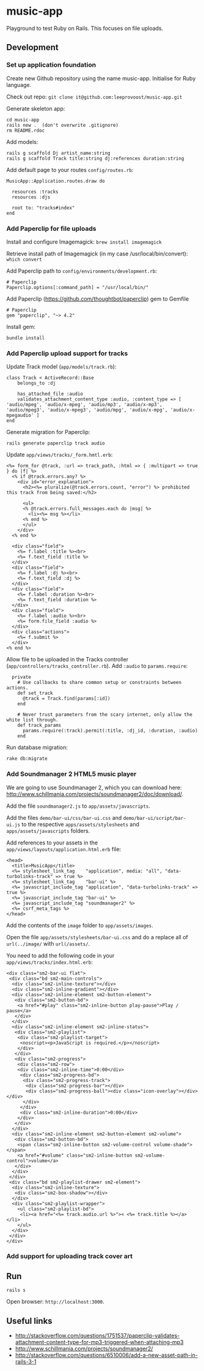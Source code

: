 # music-app

Playground to test Ruby on Rails. This focuses on file uploads.

## Development

### Set up application foundation

Create new Github repository using the name music-app. Initialise for Ruby language.

Check out repo: `git clone it@github.com:leeprovoost/music-app.git`

Generate skeleton app:
```
cd music-app
rails new .  (don't overwrite .gitignore)
rm README.rdoc
```

Add models:
```
rails g scaffold Dj artist_name:string
rails g scaffold Track title:string dj:references duration:string
```

Add default page to your routes `config/routes.rb`:
```
MusicApp::Application.routes.draw do

  resources :tracks
  resources :djs

  root to: "tracks#index"
end
```

### Add Paperclip for file uploads

Install and configure Imagemagick: 
```brew install imagemagick```

Retrieve install path of Imagemagick (in my case /usr/local/bin/convert): 
```which convert``` 

Add Paperclip path to `config/environments/development.rb`:
```
# Paperclip
Paperclip.options[:command_path] = "/usr/local/bin/"
```

Add Paperclip (https://github.com/thoughtbot/paperclip) gem to Gemfile
```
# Paperclip
gem "paperclip", "~> 4.2"
```
Install gem:
```
bundle install
```

### Add Paperclip upload support for tracks

Update Track model (`app/models/track.rb`):
```
class Track < ActiveRecord::Base
 	belongs_to :dj

  	has_attached_file :audio
	validates_attachment_content_type :audio, :content_type => [ 'audio/mpeg', 'audio/x-mpeg', 'audio/mp3', 'audio/x-mp3', 'audio/mpeg3', 'audio/x-mpeg3', 'audio/mpg', 'audio/x-mpg', 'audio/x-mpegaudio' ]
end
```

Generate migration for Paperclip:
```
rails generate paperclip track audio
```

Update `app/views/tracks/_form.hmtl.erb`:
```
<%= form_for @track, :url => track_path, :html => { :multipart => true } do |f| %>
  <% if @track.errors.any? %>
    <div id="error_explanation">
      <h2><%= pluralize(@track.errors.count, "error") %> prohibited this track from being saved:</h2>

      <ul>
      <% @track.errors.full_messages.each do |msg| %>
        <li><%= msg %></li>
      <% end %>
      </ul>
    </div>
  <% end %>

  <div class="field">
    <%= f.label :title %><br>
    <%= f.text_field :title %>
  </div>
  <div class="field">
    <%= f.label :dj %><br>
    <%= f.text_field :dj %>
  </div>
  <div class="field">
    <%= f.label :duration %><br>
    <%= f.text_field :duration %>
  </div>
  <div class="field">
    <%= f.label :audio %><br>
    <%= form.file_field :audio %>
  </div>
  <div class="actions">
    <%= f.submit %>
  </div>
<% end %>
```

Allow file to be uploaded in the Tracks controller (`app/controllers/tracks_controller.rb`). Add `:audio` to `params.require`:
```
  private
    # Use callbacks to share common setup or constraints between actions.
    def set_track
      @track = Track.find(params[:id])
    end

    # Never trust parameters from the scary internet, only allow the white list through.
    def track_params
      params.require(:track).permit(:title, :dj_id, :duration, :audio)
    end
 ```

Run database migration: 
```
rake db:migrate
```

### Add Soundmanager 2 HTML5 music player

We are going to use Soundmanager 2, which you can download here: http://www.schillmania.com/projects/soundmanager2/doc/download/. 

Add the file `soundmanager2.js` to `app/assets/javascripts`. 

Add the files `demo/bar-ui/css/bar-ui.css` and `demo/bar-ui/script/bar-ui.js` to the respective `apps/assets/stylesheets` and `apps/assets/javascripts` folders.

Add references to your assets in the `app/views/layouts/application.html.erb` file:
```
<head>
  <title>MusicApp</title>
  <%= stylesheet_link_tag    "application", media: "all", "data-turbolinks-track" => true %>
  <%= stylesheet_link_tag    "bar-ui" %>
  <%= javascript_include_tag "application", "data-turbolinks-track" => true %>
  <%= javascript_include_tag "bar-ui" %>
  <%= javascript_include_tag "soundmanager2" %>
  <%= csrf_meta_tags %>
</head>
```

Add the contents of the `image` folder to `app/assets/images`.

Open the file `app/assets/stylesheets/bar-ui.css` and do a replace all of `url(../image/` with `url(/assets/`.

You need to add the following code in your `app/views/tracks/index.html.erb`:
```
<div class="sm2-bar-ui flat">
 <div class="bd sm2-main-controls">
  <div class="sm2-inline-texture"></div>
  <div class="sm2-inline-gradient"></div>
  <div class="sm2-inline-element sm2-button-element">
   <div class="sm2-button-bd">
    <a href="#play" class="sm2-inline-button play-pause">Play / pause</a>
   </div>
  </div>
  <div class="sm2-inline-element sm2-inline-status">
   <div class="sm2-playlist">
    <div class="sm2-playlist-target">
     <noscript><p>JavaScript is required.</p></noscript>
    </div>
   </div>
   <div class="sm2-progress">
    <div class="sm2-row">
    <div class="sm2-inline-time">0:00</div>
     <div class="sm2-progress-bd">
      <div class="sm2-progress-track">
       <div class="sm2-progress-bar"></div>
       <div class="sm2-progress-ball"><div class="icon-overlay"></div></div>
      </div>
     </div>
     <div class="sm2-inline-duration">0:00</div>
    </div>
   </div>
  </div>
  <div class="sm2-inline-element sm2-button-element sm2-volume">
   <div class="sm2-button-bd">
    <span class="sm2-inline-button sm2-volume-control volume-shade"></span>
    <a href="#volume" class="sm2-inline-button sm2-volume-control">volume</a>
   </div>
  </div>
 </div>
 <div class="bd sm2-playlist-drawer sm2-element">
  <div class="sm2-inline-texture">
   <div class="sm2-box-shadow"></div>
  </div>
  <div class="sm2-playlist-wrapper">
    <ul class="sm2-playlist-bd">
     <li><a href="<%= track.audio.url %>">< <%= track.title %></a></li>
    </ul>
  </div>
 </div>
</div>
```

### Add support for uploading track cover art



## Run 

```rails s```

Open browser: `http://localhost:3000`.


## Useful links

* http://stackoverflow.com/questions/1751537/paperclip-validates-attachment-content-type-for-mp3-triggered-when-attaching-mp3
* http://www.schillmania.com/projects/soundmanager2/
* http://stackoverflow.com/questions/6510006/add-a-new-asset-path-in-rails-3-1



